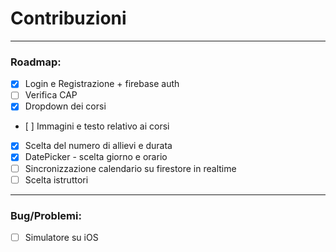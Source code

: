 # Contribuzioni

---

### Roadmap:

- [x] Login e Registrazione + firebase auth
- [ ] Verifica CAP
- [x] Dropdown dei corsi
- [ ] Immagini e testo relativo ai corsi
- [x] Scelta del numero di allievi e durata
- [x] DatePicker - scelta giorno e orario
- [ ] Sincronizzazione calendario su firestore in realtime
- [ ] Scelta istruttori

---

### Bug/Problemi:

- [ ] Simulatore su iOS

